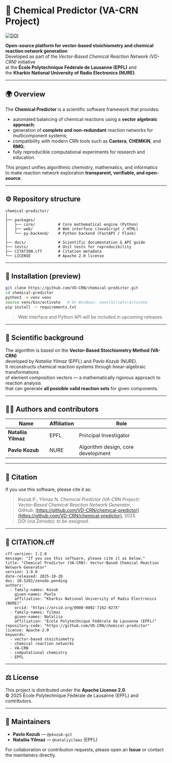 # 🧪 Chemical Predictor (VA-CRN Project)
[![DOI](https://zenodo.org/badge/DOI/10.5281/zenodo.17400683.svg)](https://doi.org/10.5281/zenodo.17400683)

**Open-source platform for vector-based stoichiometry and chemical reaction network generation**  
Developed as part of the *Vector-Based Chemical Reaction Network (VD-CRN)* initiative  
at the **École Polytechnique Fédérale de Lausanne (EPFL)** and  
the **Kharkiv National University of Radio Electronics (NURE)**.

---

## 🌍 Overview
The **Chemical Predictor** is a scientific software framework that provides:
- automated balancing of chemical reactions using a **vector algebraic approach**;
- generation of **complete and non-redundant** reaction networks for multicomponent systems;
- compatibility with modern CRN tools such as **Cantera**, **CHEMKIN**, and **RMG**;
- fully reproducible computational experiments for research and education.

This project unifies algorithmic chemistry, mathematics, and informatics  
to make reaction network exploration **transparent, verifiable, and open-source**.

---

## ⚙️ Repository structure
```
chemical-predictor/
│
├── packages/
│   ├── core/          # Core mathematical engine (Python)
│   ├── web/           # Web interface (JavaScript / HTML)
│   └── py-backend/    # Python backend (FastAPI / Flask)
│
├── docs/              # Scientific documentation & API guide
├── tests/             # Unit tests for reproducibility
├── CITATION.cff       # Citation metadata
└── LICENSE            # Apache 2.0 license
```

---

## 🚀 Installation (preview)
```bash
git clone https://github.com/VD-CRN/chemical-predictor.git
cd chemical-predictor
python3 -m venv venv
source venv/bin/activate   # On Windows: venv\Scripts\activate
pip install -r requirements.txt
```

> Web interface and Python API will be included in upcoming releases.

---

## 🧬 Scientific background
The algorithm is based on the **Vector-Based Stoichiometry Method (VA-CRN)**  
developed by *Nataliia Yilmaz* (EPFL) and *Pavlo Kozub* (NURE).  
It reconstructs chemical reaction systems through linear-algebraic transformations  
of element composition vectors — a mathematically rigorous approach to reaction analysis  
that can generate **all possible valid reaction sets** for given components.

---

## 👩‍🔬 Authors and contributors
| Name | Affiliation | Role |
|------|--------------|------|
| **Nataliia Yilmaz** | EPFL | Principal Investigator |
| **Pavlo Kozub** | NURE | Algorithm design, core development |

---

## 📖 Citation
If you use this software, please cite it as:

> Kozub P., Yilmaz N. *Chemical Predictor (VA-CRN Project):  
> Vector-Based Chemical Reaction Network Generator*,  
> GitHub: [https://github.com/VD-CRN/chemical-predictor](https://github.com/VD-CRN/chemical-predictor), 2025.  
> DOI (via Zenodo): *to be assigned.*

---

## 📘 CITATION.cff
```
cff-version: 1.2.0
message: "If you use this software, please cite it as below."
title: "Chemical Predictor (VA-CRN): Vector-Based Chemical Reaction Network Generator"
version: 1.0.0
date-released: 2025-10-20
doi: 10.5281/zenodo.pending
authors:
  - family-names: Kozub
    given-names: Pavlo
    affiliation: "Kharkiv National University of Radio Electronics (NURE)"
    orcid: "https://orcid.org/0000-0002-7162-027X"
  - family-names: Yilmaz
    given-names: Nataliia
    affiliation: "École Polytechnique Fédérale de Lausanne (EPFL)"
repository-code: "https://github.com/VD-CRN/chemical-predictor"
license: Apache-2.0
keywords:
  - vector-based stoichiometry
  - chemical reaction networks
  - VA-CRN
  - computational chemistry
  - EPFL
```

---

## ⚖️ License
This project is distributed under the **Apache License 2.0**.  
© 2025 École Polytechnique Fédérale de Lausanne (EPFL) and contributors.

---

## 🧩 Maintainers
- **Pavlo Kozub** — `@pkozub-git`  
- **Nataliia Yilmaz** — `@nataliyilmaz` (EPFL)  

For collaboration or contribution requests, please open an **Issue** or contact the maintainers directly.
